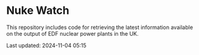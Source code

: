 # Nuke Watch

This repository includes code for retrieving the latest information available on the output of EDF nuclear power plants in the UK.

Last updated: 2024-11-04 05:15